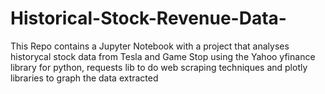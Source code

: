 # Historical-Stock-Revenue-Data-

This Repo contains a Jupyter Notebook with a project that analyses historycal stock data from Tesla and Game Stop using the Yahoo yfinance library for python, requests lib to do web scraping techniques and plotly libraries to graph the data extracted
